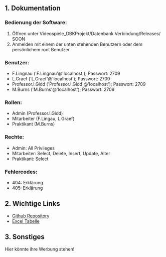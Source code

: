 ## 1. Dokumentation

### Bedienung der Software:
  1. Öffnen unter Videospiele_DBKProjekt/Datenbank Verbindung/Releases/ SOON
  2. Anmelden mit einem der unten stehenden Benutzern oder dem persönlichem root Benutzer.

### Benutzer:
  - F.Lingnau ('F.Lingnau'@'localhost'); Passwort: 2709
  - L.Graef ('L.Graef'@'localhost'); Passwort: 2709
  - Professor.I.Gidd ('Professor.I.Gidd'@'localhost'); Passwort: 2709
  - M.Burns ('M.Burns'@'localhost'); Passwort: 2709

### Rollen:
  - Admin (Professor.I.Gidd)
  - Mitarbeiter (F.Lingau, L.Graef)
  - Praktikant (M.Burns)

### Rechte:
  - Admin: All Privileges
  - Mitarbeiter: Select, Delete, Insert, Update, Alter
  - Praktikant: Select

### Fehlercodes:
  - 404: Erklärung
  - 405: Erklärung

## 2. Wichtige Links
  - [Github Repository](https://github.com/PlegaardAphorus/Videospiele_DBKProjekt)
  - [Excel Tabelle](https://docs.google.com/spreadsheets/d/1E1tk26ur3Ru5_9vGRtoZ154Bzjs1nrfR2v1yUrVq2Fo/edit#gid=0)

## 3. Sonstiges
  Hier könnte ihre Werbung stehen!

